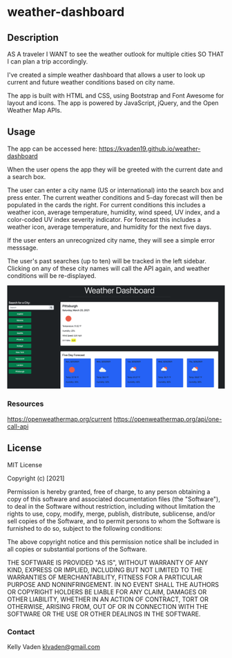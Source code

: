 # weather-dashboard

## Description

AS A traveler
I WANT to see the weather outlook for multiple cities
SO THAT I can plan a trip accordingly.

I've created a simple weather dashboard that allows a user to look up current and future weather conditions based on city name.

The app is built with HTML and CSS, using Bootstrap and Font Awesome for layout and icons.
The app is powered by JavaScript, jQuery, and the Open Weather Map APIs.

## Usage
The app can be accessed here: https://kvaden19.github.io/weather-dashboard

When the user opens the app they will be greeted with the current date and a search box.

The user can enter a city name (US or international) into the search box and press enter. The current weather conditions and 5-day forecast will then be populated in the cards the right. For current conditions this includes a weather icon, average temperature, humidity, wind speed, UV index, and a color-coded UV index severity indicator. For forecast this includes a weather icon, average temperature, and humidity for the next five days.

If the user enters an unrecognized city name, they will see a simple error messsage.

The user's past searches (up to ten) will be tracked in the left sidebar. Clicking on any of these city names will call the API again, and weather conditions will be re-displayed.

![Weather Dashboard](/assets/images/weather.png "Weather Dashboard")

### Resources

https://openweathermap.org/current
https://openweathermap.org/api/one-call-api

## License

MIT License

Copyright (c) [2021]

Permission is hereby granted, free of charge, to any person obtaining a copy of this software and associated documentation files (the "Software"), to deal in the Software without restriction, including without limitation the rights to use, copy, modify, merge, publish, distribute, sublicense, and/or sell copies of the Software, and to permit persons to whom the Software is furnished to do so, subject to the following conditions:

The above copyright notice and this permission notice shall be included in all copies or substantial portions of the Software.

THE SOFTWARE IS PROVIDED "AS IS", WITHOUT WARRANTY OF ANY KIND, EXPRESS OR IMPLIED, INCLUDING BUT NOT LIMITED TO THE WARRANTIES OF MERCHANTABILITY, FITNESS FOR A PARTICULAR PURPOSE AND NONINFRINGEMENT. IN NO EVENT SHALL THE AUTHORS OR COPYRIGHT HOLDERS BE LIABLE FOR ANY CLAIM, DAMAGES OR OTHER LIABILITY, WHETHER IN AN ACTION OF CONTRACT, TORT OR OTHERWISE, ARISING FROM, OUT OF OR IN CONNECTION WITH THE SOFTWARE OR THE USE OR OTHER DEALINGS IN THE SOFTWARE.

### Contact

Kelly Vaden
klvaden@gmail.com

